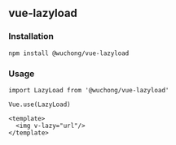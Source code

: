 ## vue-lazyload

### Installation

    npm install @wuchong/vue-lazyload

### Usage

    import LazyLoad from '@wuchong/vue-lazyload'

    Vue.use(LazyLoad)

    <template>
      <img v-lazy="url"/>
    </template>